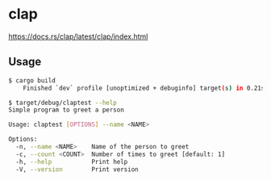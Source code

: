 # clap

<https://docs.rs/clap/latest/clap/index.html>

## Usage

```bash
$ cargo build
    Finished `dev` profile [unoptimized + debuginfo] target(s) in 0.21s

$ target/debug/claptest --help
Simple program to greet a person

Usage: claptest [OPTIONS] --name <NAME>

Options:
  -n, --name <NAME>    Name of the person to greet
  -c, --count <COUNT>  Number of times to greet [default: 1]
  -h, --help           Print help
  -V, --version        Print version
```

